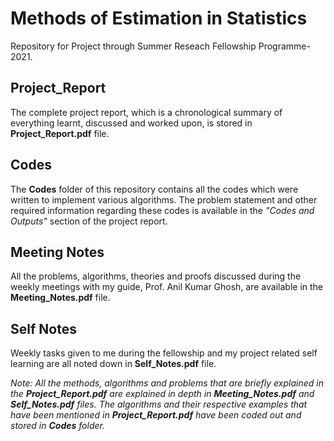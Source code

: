 # Methods of Estimation in Statistics

Repository for Project through Summer Reseach Fellowship Programme-2021.

## Project_Report

The complete project report, which is a chronological summary of everything learnt, discussed and worked upon, is stored in **Project_Report.pdf** file.

## Codes

The **Codes** folder of this repository contains all the codes which were written to implement various algorithms. The problem statement and other required information regarding these codes is available in the *"Codes and Outputs"* section of the project report.

## Meeting Notes

All the problems, algorithms, theories and proofs discussed during the weekly meetings with my guide, Prof. Anil Kumar Ghosh, are available in the **Meeting_Notes.pdf** file. 

## Self Notes
Weekly tasks given to me during the fellowship and my project related self learning are all noted down in **Self_Notes.pdf** file. 

*Note: All the methods, algorithms and problems that are briefly explained in the **Project_Report.pdf** are explained in depth in  **Meeting_Notes.pdf** and **Self_Notes.pdf** files. The algorithms and their respective examples that have been mentioned in **Project_Report.pdf** have been coded out and stored in **Codes** folder.*